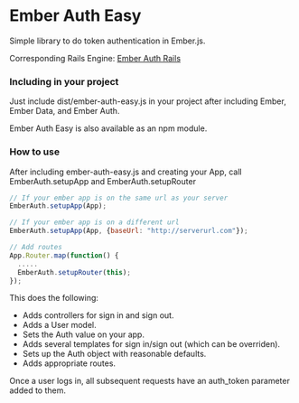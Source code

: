 # Ember Auth Easy

Simple library to do token authentication in Ember.js. 

Corresponding Rails Engine: [Ember Auth Rails](https://github.com/mharris717/ember_auth_rails)

### Including in your project

Just include dist/ember-auth-easy.js in your project after including Ember, Ember Data, and Ember Auth.

Ember Auth Easy is also available as an npm module.

### How to use

After including ember-auth-easy.js and creating your App, call EmberAuth.setupApp and EmberAuth.setupRouter

```javascript
// If your ember app is on the same url as your server    
EmberAuth.setupApp(App);

// If your ember app is on a different url
EmberAuth.setupApp(App, {baseUrl: "http://serverurl.com"});

// Add routes
App.Router.map(function() {
  .....
  EmberAuth.setupRouter(this);
});
```

This does the following:
* Adds controllers for sign in and sign out.
* Adds a User model.
* Sets the Auth value on your app.
* Adds several templates for sign in/sign out (which can be overriden).
* Sets up the Auth object with reasonable defaults.
* Adds appropriate routes.

Once a user logs in, all subsequent requests have an auth_token parameter added to them. 